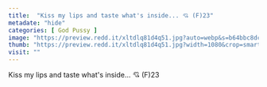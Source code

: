 ```yaml
---
title:  "Kiss my lips and taste what's inside... 💘 (F)23"
metadate: "hide"
categories: [ God Pussy ]
image: "https://preview.redd.it/xltdlq81d4q51.jpg?auto=webp&s=b64bbc8dcc7d0d6b2a6921b7d470c5aaffb2d719"
thumb: "https://preview.redd.it/xltdlq81d4q51.jpg?width=1080&crop=smart&auto=webp&s=880c49bb1004f72cb4f42ecfb9e127f88f58bb1f"
visit: ""
---
```

Kiss my lips and taste what's inside... 💘 (F)23
